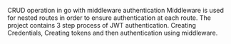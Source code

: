 CRUD operation in go with middleware authentication
Middleware is used for nested routes in order to ensure authentication at  each route.
The project contains 3 step process of JWT authentication.
Creating Credentials,
Creating tokens
and then authentication using middleware.
